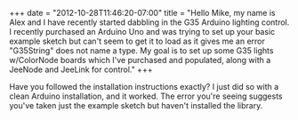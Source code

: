 ﻿+++
date = "2012-10-28T11:46:20-07:00"
title = "Hello Mike, my name is Alex and I have recently started dabbling in the G35 Arduino lighting control.  I recently purchased an Arduino Uno and was trying to set up your basic example sketch but can't seem to get it to load as it gives me an error \"G35String\" does not name a type.  My goal is to set up some G35 lights w/ColorNode boards which I've purchased and populated, along with a JeeNode and JeeLink for control."
+++



Have you followed the installation instructions exactly? I just did so with a
clean Arduino installation, and it worked. The error you're seeing suggests
you've taken just the example sketch but haven't installed the library.

